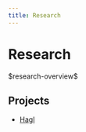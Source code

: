 ```yaml
---
title: Research
---
```


# Research

\$research-overview\$

## Projects

 *  [Hagl](projects/hagl.html)
